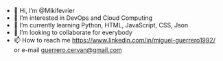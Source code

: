 - 👋 Hi, I’m @Mikifevrier
- 👀 I’m interested in DevOps and Cloud Computing
- 🌱 I’m currently learning Python, HTML, JavaScript, CSS, Json
- 💞️ I’m looking to collaborate for everybody 
- 📫 How to reach me https://www.linkedin.com/in/miguel-guerrero1992/ or e-mail guerrero.cervan@gmail.com

<!---
Mikifevrier/Mikifevrier is a ✨ special ✨ repository because its `README.md` (this file) appears on your GitHub profile.
You can click the Preview link to take a look at your changes.
--->
